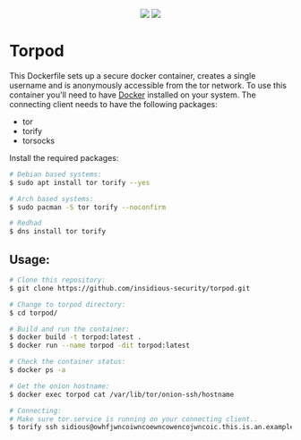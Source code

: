 <p align="center">
  <img src="https://img.shields.io/github/last-commit/insidious-security/easyssh.svg?style=for-the-badge">
  <img src="https://img.shields.io/github/license/insidious-security/easyssh?style=for-the-badge">
</p>

# Torpod
This Dockerfile sets up a secure docker container, creates a single username and is anonymously accessible from the tor network.
To use this container you'll need to have [Docker](https://www.docker.com/) installed on your system. The connecting client needs to have the following packages:
- tor
- torify
- torsocks

Install the required packages:
```bash
# Debian based systems:
$ sudo apt install tor torify --yes

# Arch based systems:
$ sudo pacman -S tor torify --noconfirm

# Redhad
$ dns install tor torify
```

## Usage:
```bash
# Clone this repository:
$ git clone https://github.com/insidious-security/torpod.git

# Change to torpod directory:
$ cd torpod/

# Build and run the container:
$ docker build -t torpod:latest .
$ docker run --name torpod -dit torpod:latest

# Check the container status:
$ docker ps -a

# Get the onion hostname:
$ docker exec torpod cat /var/lib/tor/onion-ssh/hostname

# Connecting:    
# Make sure tor.service is running on your connecting client..    
$ torify ssh sidious@owhfjwncoiwncoewncowencojwncoic.this.is.an.example.address.onion
```
